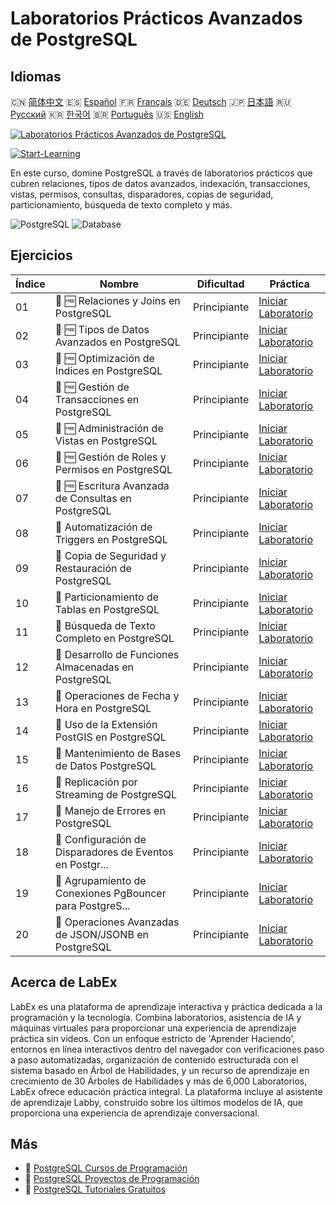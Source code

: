 # Laboratorios Prácticos Avanzados de PostgreSQL

## Idiomas

🇨🇳 [简体中文](README_zh.md) 🇪🇸 [Español](README_es.md) 🇫🇷 [Français](README_fr.md) 🇩🇪 [Deutsch](README_de.md) 🇯🇵 [日本語](README_ja.md) 🇷🇺 [Русский](README_ru.md) 🇰🇷 [한국어](README_ko.md) 🇧🇷 [Português](README_pt.md) 🇺🇸 [English](README.md) 

[![Laboratorios Prácticos Avanzados de PostgreSQL](https://cover-creator.labex.io/advanced-postgresql-practical-labs.png?lang=es)](https://labex.io/es/courses/advanced-postgresql-practical-labs)

[![Start-Learning](https://img.shields.io/badge/Start-Learning-whitesmoke?style=for-the-badge)](https://labex.io/es/courses/advanced-postgresql-practical-labs)

En este curso, domine PostgreSQL a través de laboratorios prácticos que cubren relaciones, tipos de datos avanzados, indexación, transacciones, vistas, permisos, consultas, disparadores, copias de seguridad, particionamiento, búsqueda de texto completo y más.

![PostgreSQL](https://img.shields.io/badge/PostgreSQL-whitesmoke?style=for-the-badge&logo=postgresql)
![Database](https://img.shields.io/badge/Database-whitesmoke?style=for-the-badge&logo=database)


## Ejercicios

|   Índice | Nombre                                                    | Dificultad   | Práctica                                                                                                                                    |
|----------|-----------------------------------------------------------|--------------|---------------------------------------------------------------------------------------------------------------------------------------------|
|       01 | 📖 🆓 Relaciones y Joins en PostgreSQL                    | Principiante | <a target='_blank' href='https://labex.io/es/tutorials/postgresql-postgresql-relationships-and-joins-550959'>Iniciar Laboratorio</a>        |
|       02 | 📖 🆓 Tipos de Datos Avanzados en PostgreSQL              | Principiante | <a target='_blank' href='https://labex.io/es/tutorials/postgresql-postgresql-advanced-data-types-550947'>Iniciar Laboratorio</a>            |
|       03 | 📖 🆓 Optimización de Índices en PostgreSQL               | Principiante | <a target='_blank' href='https://labex.io/es/tutorials/postgresql-postgresql-index-optimization-550955'>Iniciar Laboratorio</a>             |
|       04 | 📖 🆓 Gestión de Transacciones en PostgreSQL              | Principiante | <a target='_blank' href='https://labex.io/es/tutorials/postgresql-postgresql-transaction-management-550964'>Iniciar Laboratorio</a>         |
|       05 | 📖 🆓 Administración de Vistas en PostgreSQL              | Principiante | <a target='_blank' href='https://labex.io/es/tutorials/postgresql-postgresql-views-management-550966'>Iniciar Laboratorio</a>               |
|       06 | 📖 🆓 Gestión de Roles y Permisos en PostgreSQL           | Principiante | <a target='_blank' href='https://labex.io/es/tutorials/postgresql-postgresql-role-and-permission-management-550960'>Iniciar Laboratorio</a> |
|       07 | 📖 🆓 Escritura Avanzada de Consultas en PostgreSQL       | Principiante | <a target='_blank' href='https://labex.io/es/tutorials/postgresql-postgresql-advanced-query-writing-550948'>Iniciar Laboratorio</a>         |
|       08 | 📖  Automatización de Triggers en PostgreSQL              | Principiante | <a target='_blank' href='https://labex.io/es/tutorials/postgresql-postgresql-trigger-automation-550965'>Iniciar Laboratorio</a>             |
|       09 | 📖  Copia de Seguridad y Restauración de PostgreSQL       | Principiante | <a target='_blank' href='https://labex.io/es/tutorials/postgresql-postgresql-backup-and-restore-550949'>Iniciar Laboratorio</a>             |
|       10 | 📖  Particionamiento de Tablas en PostgreSQL              | Principiante | <a target='_blank' href='https://labex.io/es/tutorials/postgresql-postgresql-table-partitioning-550963'>Iniciar Laboratorio</a>             |
|       11 | 📖  Búsqueda de Texto Completo en PostgreSQL              | Principiante | <a target='_blank' href='https://labex.io/es/tutorials/postgresql-postgresql-full-text-search-550954'>Iniciar Laboratorio</a>               |
|       12 | 📖  Desarrollo de Funciones Almacenadas en PostgreSQL     | Principiante | <a target='_blank' href='https://labex.io/es/tutorials/postgresql-postgresql-stored-function-development-550961'>Iniciar Laboratorio</a>    |
|       13 | 📖  Operaciones de Fecha y Hora en PostgreSQL             | Principiante | <a target='_blank' href='https://labex.io/es/tutorials/postgresql-postgresql-date-and-time-operations-550951'>Iniciar Laboratorio</a>       |
|       14 | 📖  Uso de la Extensión PostGIS en PostgreSQL             | Principiante | <a target='_blank' href='https://labex.io/es/tutorials/postgresql-using-the-postgis-extension-in-postgresql-550958'>Iniciar Laboratorio</a> |
|       15 | 📖  Mantenimiento de Bases de Datos PostgreSQL            | Principiante | <a target='_blank' href='https://labex.io/es/tutorials/postgresql-postgresql-database-maintenance-550950'>Iniciar Laboratorio</a>           |
|       16 | 📖  Replicación por Streaming de PostgreSQL               | Principiante | <a target='_blank' href='https://labex.io/es/tutorials/postgresql-postgresql-streaming-replication-550962'>Iniciar Laboratorio</a>          |
|       17 | 📖  Manejo de Errores en PostgreSQL                       | Principiante | <a target='_blank' href='https://labex.io/es/tutorials/postgresql-postgresql-error-handling-550952'>Iniciar Laboratorio</a>                 |
|       18 | 📖  Configuración de Disparadores de Eventos en Postgr... | Principiante | <a target='_blank' href='https://labex.io/es/tutorials/postgresql-postgresql-event-trigger-setup-550953'>Iniciar Laboratorio</a>            |
|       19 | 📖  Agrupamiento de Conexiones PgBouncer para PostgreS... | Principiante | <a target='_blank' href='https://labex.io/es/tutorials/postgresql-postgresql-pgbouncer-connection-pooling-550957'>Iniciar Laboratorio</a>   |
|       20 | 📖  Operaciones Avanzadas de JSON/JSONB en PostgreSQL     | Principiante | <a target='_blank' href='https://labex.io/es/tutorials/postgresql-postgresql-json-jsonb-advanced-operations-550956'>Iniciar Laboratorio</a> |

## Acerca de LabEx

LabEx es una plataforma de aprendizaje interactiva y práctica dedicada a la programación y la tecnología. Combina laboratorios, asistencia de IA y máquinas virtuales para proporcionar una experiencia de aprendizaje práctica sin videos. Con un enfoque estricto de 'Aprender Haciendo', entornos en línea interactivos dentro del navegador con verificaciones paso a paso automatizadas, organización de contenido estructurada con el sistema basado en Árbol de Habilidades, y un recurso de aprendizaje en crecimiento de 30 Árboles de Habilidades y más de 6,000 Laboratorios, LabEx ofrece educación práctica integral. La plataforma incluye al asistente de aprendizaje Labby, construido sobre los últimos modelos de IA, que proporciona una experiencia de aprendizaje conversacional.

## Más

- 🔗 [PostgreSQL Cursos de Programación](https://github.com/labex-labs/awesome-programming-courses)
- 🔗 [PostgreSQL Proyectos de Programación](https://github.com/labex-labs/awesome-programming-projects)
- 🔗 [PostgreSQL Tutoriales Gratuitos](https://github.com/labex-labs/postgresql-free-tutorials)


